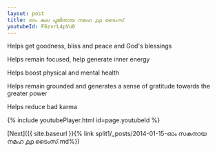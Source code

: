 ```yaml
---
layout: post
title: ഓം കല പൂജിതായ നമഹ ൧൧ ടൈംസ്
youtubeId: F6zvrL4pVu0
---
```

 
 
Helps get goodness, bliss and peace and God's blessings
 
Helps remain focused, help generate inner energy 
 
Helps boost physical and mental health 
 
Helps remain grounded and generates a sense of gratitude towards the greater power 
 
Helps reduce bad karma
 
 
 
 


{% include youtubePlayer.html id=page.youtubeId %}
 
[Next]({{ site.baseurl }}{% link  split1/_posts/2014-01-15-ഓം സകനായ നമഹ ൧൧ ടൈംസ്.md%})
 

